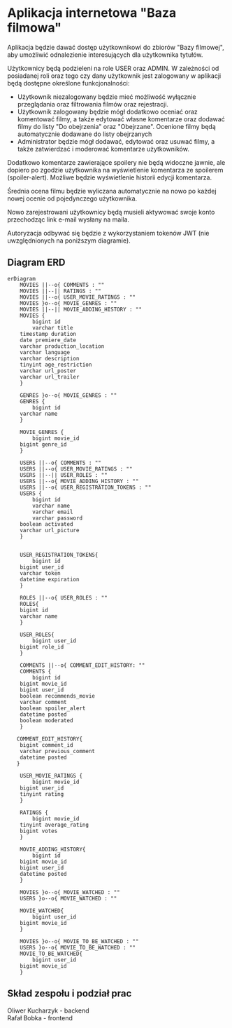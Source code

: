 
# Aplikacja internetowa "Baza filmowa"

Aplikacja będzie dawać dostęp użytkownikowi do zbiorów "Bazy filmowej", aby umożliwić odnalezienie interesujących dla użytkownika tytułów. 

Użytkownicy będą podzieleni na role USER oraz ADMIN. W zależności od posiadanej roli oraz tego czy dany użytkownik jest zalogowany w aplikacji będą dostępne określone funkcjonalności:
* Użytkownik niezalogowany będzie mieć możliwość wyłącznie przeglądania oraz filtrowania filmów oraz rejestracji.
* Użytkownik zalogowany będzie mógł dodatkowo oceniać oraz komentować filmy, a także edytować własne komentarze oraz dodawać filmy do listy "Do obejrzenia" oraz "Obejrzane". Ocenione filmy będą automatycznie dodawane do listy obejrzanych
* Administrator będzie mógł dodawać, edytować oraz usuwać filmy, a także zatwierdzać i moderować komentarze użytkowników.

Dodatkowo komentarze zawierające spoilery nie będą widoczne jawnie, ale dopiero po zgodzie użytkownika na wyświetlenie komentarza ze spoilerem (spoiler-alert). Możliwe będzie wyświetlenie historii edycji komentarza.

Średnia ocena filmu będzie wyliczana automatycznie na nowo po każdej nowej ocenie od pojedynczego użytkownika. 

Nowo zarejestrowani użytkownicy będą musieli aktywować swoje konto przechodząc link e-mail wysłany na maila.

Autoryzacja odbywać się będzie z wykorzystaniem tokenów JWT (nie uwzględnionych na poniższym diagramie).


## Diagram ERD

```mermaid
erDiagram
    MOVIES ||--o{ COMMENTS : ""
    MOVIES ||--|| RATINGS : ""
    MOVIES ||--o{ USER_MOVIE_RATINGS : ""
    MOVIES }o--o{ MOVIE_GENRES : ""
    MOVIES ||--|| MOVIE_ADDING_HISTORY : ""
    MOVIES {
        bigint id
        varchar title
	timestamp duration
	date premiere_date
	varchar production_location
	varchar language
	varchar description
	tinyint age_restriction
	varchar url_poster
	varchar url_trailer
    }
    
    GENRES }o--o{ MOVIE_GENRES : ""
    GENRES {
    	bigint id
	varchar name
    }
    
    MOVIE_GENRES {
    	bigint movie_id
	bigint genre_id
    }
    
    USERS ||--o{ COMMENTS : ""
    USERS ||--o{ USER_MOVIE_RATINGS : ""
    USERS ||--|| USER_ROLES : ""
    USERS ||--o{ MOVIE_ADDING_HISTORY : ""
    USERS ||--o{ USER_REGISTRATION_TOKENS : ""
    USERS {
    	bigint id
        varchar name
        varchar email
        varchar password
	boolean activated
	varchar url_picture
    }
    
    
    USER_REGISTRATION_TOKENS{
    	bigint id
	bigint user_id
	varchar token
	datetime expiration
    }
   
    ROLES ||--o{ USER_ROLES : ""
    ROLES{
   	bigint id
	varchar name
    }
    
    USER_ROLES{
    	bigint user_id
	bigint role_id 
    }
    
    COMMENTS ||--o{ COMMENT_EDIT_HISTORY: ""
    COMMENTS {
    	bigint id
	bigint movie_id
	bigint user_id
	boolean recommends_movie
	varchar comment
	boolean spoiler_alert
	datetime posted
	boolean moderated
    }
    
   COMMENT_EDIT_HISTORY{
   	bigint comment_id
	varchar previous_comment
	datetime posted
   }
    
    USER_MOVIE_RATINGS {
    	bigint movie_id
	bigint user_id
	tinyint rating
    }
    
    RATINGS {
     	bigint movie_id
	tinyint average_rating
	bigint votes
    }
    
    MOVIE_ADDING_HISTORY{
    	bigint id
	bigint movie_id
	bigint user_id
	datetime posted
    }
    
    MOVIES }o--o{ MOVIE_WATCHED : ""    
    USERS }o--o{ MOVIE_WATCHED : ""

    MOVIE_WATCHED{
     	bigint user_id
	bigint movie_id
    }
    
    MOVIES }o--o{ MOVIE_TO_BE_WATCHED : ""    
    USERS }o--o{ MOVIE_TO_BE_WATCHED : ""
    MOVIE_TO_BE_WATCHED{
    	bigint user_id
	bigint movie_id
    }
```
## Skład zespołu i podział prac

Oliwer Kucharzyk - backend \
Rafał Bobka - frontend
